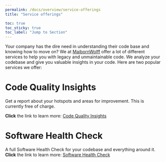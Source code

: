 ```yaml
---
permalink: /docs/overview/service-offerings
title: "Service offerings"

toc: true
toc_sticky: true
toc_label: "Jump to Section"
---
```


Your company has the dire need in understanding their code base and knowing how to move on? We at [MaibornWolff](https://www.maibornwolff.de/en) offer a lot of different services to help you with legacy and unmaintainable code.
We analyze your codebase and give you valuable insights in your code. Here are two popular services we offer:

# Code Quality Insights

Get a report about your hotspots and areas for improvement. This is currently free of charge.

<b>Click</b> the link to learn more: [Code Quality Insights](https://www.maibornwolff.de/en/code-quality-insights?utm_source=github_pages&utm_medium_website&utm_campaign=code_charta_at_github&utm_id=code_charta_at_github)

# Software Health Check

A full Software Health Check for your codebase and everything around it.
<b>Click</b> the link to learn more: [Software Health Check](https://www.maibornwolff.de/en/service/software-health-check/)
